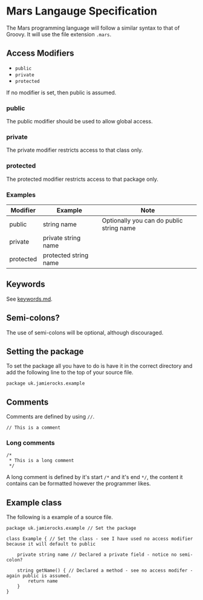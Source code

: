 Mars Langauge Specification
===========================
The Mars programming language will follow a similar syntax to that of Groovy.
It will use the file extension `.mars`.

## Access Modifiers
- `public`
- `private`
- `protected`

If no modifier is set, then public is assumed.

### public
The public modifier should be used to allow global access.

### private
The private modifier restricts access to that class only.

### protected
The protected modifier restricts access to that package only.

### Examples
| Modifier  | Example               | Note                                     |
| --------- | --------------------- | ---------------------------------------- |
| public    | string name           | Optionally you can do public string name |
| private   | private string name   |                                          |
| protected | protected string name |                                          |

## Keywords
See [keywords.md](keywords.md).

## Semi-colons?
The use of semi-colons will be optional, although discouraged.

## Setting the package
To set the package all you have to do is have it in the correct directory and add the following line to the top of your source file.

```
package uk.jamierocks.example
```

## Comments
Comments are defined by using `//`.

```
// This is a comment
```

### Long comments
```
/*
 * This is a long comment
 */
```
A long comment is defined by it's start `/*` and it's end `*/`, the content it contains can be formatted however the programmer likes.

## Example class
The following is a example of a source file.

```
package uk.jamierocks.example // Set the package

class Example { // Set the class - see I have used no access modifier because it will default to public

	private string name // Declared a private field - notice no semi-colon?

	string getName() { // Declared a method - see no access modifer - again public is assumed.
		return name
	}
}
```
